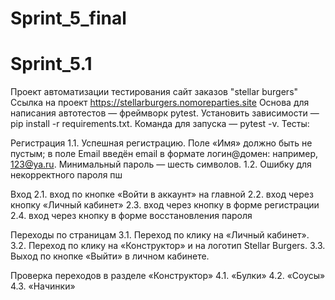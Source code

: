 # Sprint_5_final

# Sprint_5.1

Проект автоматизации тестирования сайт заказов "stellar burgers"
Ссылка на проект https://stellarburgers.nomoreparties.site
Основа для написания автотестов — фреймворк pytest.
Установить зависимости — pip install -r requirements.txt.
Команда для запуска — pytest -v.
Тесты:

Регистрация 
1.1. Успешная регистрацию. Поле «Имя» должно быть не пустым; в поле Email введён email в формате логин@домен: например, 123@ya.ru. Минимальный пароль — шесть символов. 
1.2. Ошибку для некорректного пароля пш

Вход 
2.1. вход по кнопке «Войти в аккаунт» на главной 
2.2. вход через кнопку «Личный кабинет» 
2.3. вход через кнопку в форме регистрации 
2.4. вход через кнопку в форме восстановления пароля

Переходы по страницам 
3.1. Переход по клику на «Личный кабинет».
3.2. Переход по клику на «Конструктор» и на логотип Stellar Burgers. 
3.3. Выход по кнопке «Выйти» в личном кабинете.

Проверка переходов в разделе «Конструктор» 
4.1. «Булки» 
4.2. «Соусы» 
4.3. «Начинки»


